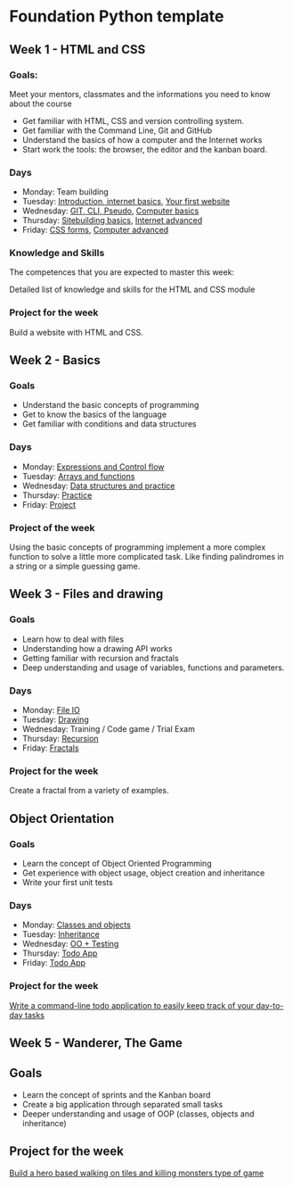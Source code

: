 # Foundation Python template

## Week 1 - HTML and CSS

### Goals:

Meet your mentors, classmates and the informations you need to know about the course
- Get familiar with HTML, CSS and version controlling system.
- Get familiar with the Command Line, Git and GitHub
- Understand the basics of how a computer and the Internet works
- Start work the tools: the browser, the editor and the kanban board.
### Days

- Monday: Team building
- Tuesday: [Introduction, internet basics](https://github.com/greenfox-academy/teaching-materials/tree/master/material/computer-internet-basics/internet-basics.md), [Your first website](https://github.com/greenfox-academy/teaching-materials/tree/master/workshop/first-website)
- Wednesday: [GIT, CLI, Pseudo](https://github.com/greenfox-academy/teaching-materials/tree/master/workshop/command-line), [Computer basics](https://github.com/greenfox-academy/teaching-materials/tree/master/material/computer-internet-basics/computer-basics.md)
- Thursday: [Sitebuilding basics](https://github.com/greenfox-academy/teaching-materials/tree/master/workshop/ui-development/sitebuild-basics), [Internet advanced](https://github.com/greenfox-academy/teaching-materials/tree/master/material/computer-internet-basics/internet-advanced.md)
- Friday: [CSS forms](https://github.com/greenfox-academy/teaching-materials/tree/master/workshop/ui-development/forms), [Computer advanced](https://github.com/greenfox-academy/teaching-materials/tree/master/material/computer-internet-basics/computer-advanced.md)
### Knowledge and Skills

The competences that you are expected to master this week:

Detailed list of knowledge and skills for the HTML and CSS module

### Project for the week

Build a website with HTML and CSS.

## Week 2 - Basics

### Goals
- Understand the basic concepts of programming
- Get to know the basics of the language
- Get familiar with conditions and data structures

### Days
 - Monday: [Expressions and Control flow](https://github.com/greenfox-academy/teaching-materials/blob/master/workshop/expressions-and-control-flow/python.md)
 - Tuesday: [Arrays and functions](https://github.com/greenfox-academy/teaching-materials/blob/master/workshop/functions-and-arrays/python.md)
 - Wednesday: [Data structures and practice](https://github.com/greenfox-academy/teaching-materials/blob/master/workshop/data-structures/python.md)
 - Thursday: [Practice](https://github.com/greenfox-academy/teaching-materials/tree/master/workshop/basics-practice)
 - Friday: [Project](https://github.com/greenfox-academy/teaching-materials/tree/master/project/basics)

### Project of the week
Using the basic concepts of programming implement a more complex function to solve a little more complicated task. Like finding palindromes in a string or a simple guessing game.

## Week 3 - Files and drawing

### Goals
- Learn how to deal with files
- Understanding how a drawing API works
- Getting familiar with recursion and fractals
- Deep understanding and usage of variables, functions and parameters.

### Days
- Monday: [File IO](https://github.com/greenfox-academy/teaching-materials/blob/master/workshop/file-manipulations/python.md)
- Tuesday: [Drawing](https://github.com/greenfox-academy/teaching-materials/blob/master/workshop/drawing/python.md)
- Wednesday: Training / Code game / Trial Exam
- Thursday: [Recursion](https://github.com/greenfox-academy/teaching-materials/blob/master/workshop/recursion/python.md)
- Friday: [Fractals](https://github.com/greenfox-academy/teaching-materials/tree/master/projects/fractal)

### Project for the week
Create a fractal from a variety of examples.

## Object Orientation

### Goals
- Learn the concept of Object Oriented Programming
- Get experience with object usage, object creation and inheritance
- Write your first unit tests

### Days
- Monday: [Classes and objects](https://github.com/greenfox-academy/teaching-materials/blob/master/workshop/oo/python.md)
- Tuesday: [Inheritance](https://github.com/greenfox-academy/teaching-materials/blob/master/workshop/inheritance/python.md)
- Wednesday: [OO + Testing](https://github.com/greenfox-academy/teaching-materials/blob/master/workshop/testing/python.md)
- Thursday: [Todo App](https://github.com/greenfox-academy/teaching-materials/tree/master/projects/todo-app)
- Friday: [Todo App](https://github.com/greenfox-academy/teaching-materials/tree/master/projects/todo-app)

### Project for the week
[Write a command-line todo application to easily keep track of your day-to-day tasks](https://github.com/greenfox-academy/teaching-materials/tree/master/exercises/command-line-apps/todo-app)

## Week 5 - Wanderer, The Game

## Goals
- Learn the concept of sprints and the Kanban board
- Create a big application through separated small tasks
- Deeper understanding and usage of OOP (classes, objects and inheritance)

## Project for the week
[Build a hero based walking on tiles and killing monsters type of game](https://github.com/greenfox-academy/teaching-materials/tree/master/projects/wanderer)
